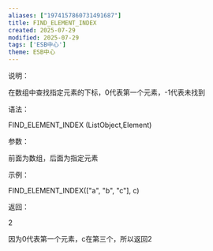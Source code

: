 ```yaml
---
aliases: ["1974157860731491687"]
title: FIND_ELEMENT_INDEX
created: 2025-07-29
modified: 2025-07-29
tags: ['ESB中心']
theme: ESB中心
---
```


说明：

在数组中查找指定元素的下标，0代表第一个元素，-1代表未找到

语法：

FIND\_ELEMENT\_INDEX (ListObject,Element)

参数：

前面为数组，后面为指定元素

示例：

FIND\_ELEMENT\_INDEX(["a", "b", "c"], c)

返回：

2

因为0代表第一个元素，c在第三个，所以返回2